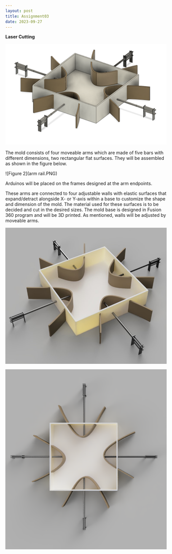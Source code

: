 ```yaml
---
layout: post
title: Assignment03
date: 2023-09-27
---
```



**Laser Cutting**


![Figure 1](Mold4.png)

The mold consists of four moveable arms which are made of five bars with different dimensions, two rectangular flat surfaces. They will be assembled as shown in the figure below. 


![Figure 2](arm rail.PNG)


Arduinos will be placed on the frames designed at the arm endpoints. 



These arms are connected to four adjustable walls with elastic surfaces that expand/detract alongside X- or Y-axis within a base to customize the shape and dimension of the mold. The material used for these surfaces is to be decided and cut in the desired sizes. The mold base is designed in Fusion 360 program and will be 3D printed. As mentioned, walls will be adjusted by moveable arms. 



![Figure 3](Mold1.jpg)

![Figure 4](Mold3.png)
